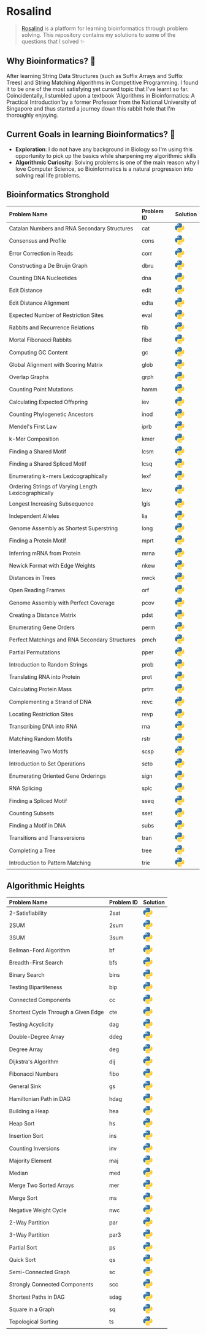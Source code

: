 # Rosalind
> [Rosalind](http://rosalind.info/about) is a platform for learning bioinformatics through problem solving. This repository contains my solutions to some of the questions that I solved ✨

## Why Bioinformatics? 🧬

After learning String Data Structures (such as Suffix Arrays and Suffix Trees) and String Matching Algorithms
in Competitive Programming. I found it to be one of the most satisfying yet cursed topic that I've learnt so
far. Coincidentally, I stumbled upon a textbook 'Algorithms in Bioinformatics: A Practical Introduction'by a former Professor from the National University of Singapore and thus started a journey down this rabbit hole
that I'm thoroughly enjoying.
## Current Goals in learning Bioinformatics? 🎯

- **Exploration**: I do not have any background in Biology so I'm using this opportunity to pick up the basics while sharpening my algorithmic skills
- **Algorithmic Curiosity**: Solving problems is one of the main reason why I love Computer Science, so Bioinformatics is a natural progression into solving real life problems.
## Bioinformatics Stronghold

|Problem Name|Problem ID|Solution|
|:---|:---|:---|
|Catalan Numbers and RNA Secondary Structures|cat|[![py](images/python.png)](./stronghold/cat.py)
|Consensus and Profile|cons|[![py](images/python.png)](./stronghold/cons.py)
|Error Correction in Reads|corr|[![py](images/python.png)](./stronghold/corr.py)
|Constructing a De Bruijn Graph|dbru|[![py](images/python.png)](./stronghold/dbru.py)
|Counting DNA Nucleotides|dna|[![py](images/python.png)](./stronghold/dna.py)
|Edit Distance|edit|[![py](images/python.png)](./stronghold/edit.py)
|Edit Distance Alignment|edta|[![py](images/python.png)](./stronghold/edta.py)
|Expected Number of Restriction Sites|eval|[![py](images/python.png)](./stronghold/eval.py)
|Rabbits and Recurrence Relations|fib|[![py](images/python.png)](./stronghold/fib.py)
|Mortal Fibonacci Rabbits|fibd|[![py](images/python.png)](./stronghold/fibd.py)
|Computing GC Content|gc|[![py](images/python.png)](./stronghold/gc.py)
|Global Alignment with Scoring Matrix|glob|[![py](images/python.png)](./stronghold/glob.py)
|Overlap Graphs|grph|[![py](images/python.png)](./stronghold/grph.py)
|Counting Point Mutations|hamm|[![py](images/python.png)](./stronghold/hamm.py)
|Calculating Expected Offspring|iev|[![py](images/python.png)](./stronghold/iev.py)
|Counting Phylogenetic Ancestors|inod|[![py](images/python.png)](./stronghold/inod.py)
|Mendel's First Law|iprb|[![py](images/python.png)](./stronghold/iprb.py)
|k-Mer Composition|kmer|[![py](images/python.png)](./stronghold/kmer.py)
|Finding a Shared Motif|lcsm|[![py](images/python.png)](./stronghold/lcsm.py)
|Finding a Shared Spliced Motif|lcsq|[![py](images/python.png)](./stronghold/lcsq.py)
|Enumerating k-mers Lexicographically|lexf|[![py](images/python.png)](./stronghold/lexf.py)
|Ordering Strings of Varying Length Lexicographically|lexv|[![py](images/python.png)](./stronghold/lexv.py)
|Longest Increasing Subsequence|lgis|[![py](images/python.png)](./stronghold/lgis.py)
|Independent Alleles|lia|[![py](images/python.png)](./stronghold/lia.py)
|Genome Assembly as Shortest Superstring|long|[![py](images/python.png)](./stronghold/long.py)
|Finding a Protein Motif|mprt|[![py](images/python.png)](./stronghold/mprt.py)
|Inferring mRNA from Protein|mrna|[![py](images/python.png)](./stronghold/mrna.py)
|Newick Format with Edge Weights|nkew|[![py](images/python.png)](./stronghold/nkew.py)
|Distances in Trees|nwck|[![py](images/python.png)](./stronghold/nwck.py)
|Open Reading Frames|orf|[![py](images/python.png)](./stronghold/orf.py)
|Genome Assembly with Perfect Coverage|pcov|[![py](images/python.png)](./stronghold/pcov.py)
|Creating a Distance Matrix|pdst|[![py](images/python.png)](./stronghold/pdst.py)
|Enumerating Gene Orders|perm|[![py](images/python.png)](./stronghold/perm.py)
|Perfect Matchings and RNA Secondary Structures|pmch|[![py](images/python.png)](./stronghold/pmch.py)
|Partial Permutations|pper|[![py](images/python.png)](./stronghold/pper.py)
|Introduction to Random Strings|prob|[![py](images/python.png)](./stronghold/prob.py)
|Translating RNA into Protein|prot|[![py](images/python.png)](./stronghold/prot.py)
|Calculating Protein Mass|prtm|[![py](images/python.png)](./stronghold/prtm.py)
|Complementing a Strand of DNA|revc|[![py](images/python.png)](./stronghold/revc.py)
|Locating Restriction Sites|revp|[![py](images/python.png)](./stronghold/revp.py)
|Transcribing DNA into RNA|rna|[![py](images/python.png)](./stronghold/rna.py)
|Matching Random Motifs|rstr|[![py](images/python.png)](./stronghold/rstr.py)
|Interleaving Two Motifs|scsp|[![py](images/python.png)](./stronghold/scsp.py)
|Introduction to Set Operations|seto|[![py](images/python.png)](./stronghold/seto.py)
|Enumerating Oriented Gene Orderings|sign|[![py](images/python.png)](./stronghold/sign.py)
|RNA Splicing|splc|[![py](images/python.png)](./stronghold/splc.py)
|Finding a Spliced Motif|sseq|[![py](images/python.png)](./stronghold/sseq.py)
|Counting Subsets|sset|[![py](images/python.png)](./stronghold/sset.py)
|Finding a Motif in DNA|subs|[![py](images/python.png)](./stronghold/subs.py)
|Transitions and Transversions|tran|[![py](images/python.png)](./stronghold/tran.py)
|Completing a Tree|tree|[![py](images/python.png)](./stronghold/tree.py)
|Introduction to Pattern Matching|trie|[![py](images/python.png)](./stronghold/trie.py)

## Algorithmic Heights

|Problem Name|Problem ID|Solution|
|:---|:---|:---|
|2-Satisfiability|2sat|[![py](images/python.png)](./stronghold/2sat.py)
|2SUM|2sum|[![py](images/python.png)](./stronghold/2sum.py)
|3SUM|3sum|[![py](images/python.png)](./stronghold/3sum.py)
|Bellman-Ford Algorithm|bf|[![py](images/python.png)](./stronghold/bf.py)
|Breadth-First Search|bfs|[![py](images/python.png)](./stronghold/bfs.py)
|Binary Search|bins|[![py](images/python.png)](./stronghold/bins.py)
|Testing Bipartiteness|bip|[![py](images/python.png)](./stronghold/bip.py)
|Connected Components|cc|[![py](images/python.png)](./stronghold/cc.py)
|Shortest Cycle Through a Given Edge|cte|[![py](images/python.png)](./stronghold/cte.py)
|Testing Acyclicity|dag|[![py](images/python.png)](./stronghold/dag.py)
|Double-Degree Array|ddeg|[![py](images/python.png)](./stronghold/ddeg.py)
|Degree Array|deg|[![py](images/python.png)](./stronghold/deg.py)
|Dijkstra's Algorithm|dij|[![py](images/python.png)](./stronghold/dij.py)
|Fibonacci Numbers|fibo|[![py](images/python.png)](./stronghold/fibo.py)
|General Sink|gs|[![py](images/python.png)](./stronghold/gs.py)
|Hamiltonian Path in DAG|hdag|[![py](images/python.png)](./stronghold/hdag.py)
|Building a Heap|hea|[![py](images/python.png)](./stronghold/hea.py)
|Heap Sort|hs|[![py](images/python.png)](./stronghold/hs.py)
|Insertion Sort|ins|[![py](images/python.png)](./stronghold/ins.py)
|Counting Inversions|inv|[![py](images/python.png)](./stronghold/inv.py)
|Majority Element|maj|[![py](images/python.png)](./stronghold/maj.py)
|Median|med|[![py](images/python.png)](./stronghold/med.py)
|Merge Two Sorted Arrays|mer|[![py](images/python.png)](./stronghold/mer.py)
|Merge Sort|ms|[![py](images/python.png)](./stronghold/ms.py)
|Negative Weight Cycle|nwc|[![py](images/python.png)](./stronghold/nwc.py)
|2-Way Partition|par|[![py](images/python.png)](./stronghold/par.py)
|3-Way Partition|par3|[![py](images/python.png)](./stronghold/par3.py)
|Partial Sort|ps|[![py](images/python.png)](./stronghold/ps.py)
|Quick Sort|qs|[![py](images/python.png)](./stronghold/qs.py)
|Semi-Connected Graph|sc|[![py](images/python.png)](./stronghold/sc.py)
|Strongly Connected Components|scc|[![py](images/python.png)](./stronghold/scc.py)
|Shortest Paths in DAG|sdag|[![py](images/python.png)](./stronghold/sdag.py)
|Square in a Graph|sq|[![py](images/python.png)](./stronghold/sq.py)
|Topological Sorting|ts|[![py](images/python.png)](./stronghold/ts.py)

